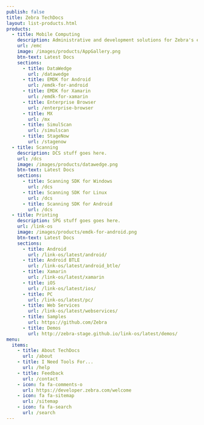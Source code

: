 ```yaml
---
publish: false
title: Zebra TechDocs
layout: list-products.html
products: 
  - title: Mobile Computing
    description: Administrative and development solutions for Zebra's enterprise mobile computers.
    url: /emc
    image: /images/products/AppGallery.png
    btn-text: Latest Docs
    sections:
      - title: DataWedge
        url: /datawedge
      - title: EMDK for Android
        url: /emdk-for-android
      - title: EMDK for Xamarin
        url: /emdk-for-xamarin
      - title: Enterprise Browser
        url: /enterprise-browser
      - title: MX
        url: /mx
      - title: SimulScan
        url: /simulscan
      - title: StageNow
        url: /stagenow
  - title: Scanning
    description: DCS stuff goes here.
    url: /dcs
    image: /images/products/datawedge.png
    btn-text: Latest Docs
    sections:
      - title: Scanning SDK for Windows
        url: /dcs
      - title: Scanning SDK for Linux
        url: /dcs
      - title: Scanning SDK for Android
        url: /dcs
  - title: Printing
    description: SPG stuff goes goes here. 
    url: /link-os
    image: /images/products/emdk-for-android.png
    btn-text: Latest Docs
    sections:
      - title: Android
        url: /link-os/latest/android/
      - title: Android BTLE
        url: /link-os/latest/android_btle/
      - title: Xamarin
        url: /link-os/latest/xamarin
      - title: iOS
        url: /link-os/latest/ios/
      - title: PC
        url: /link-os/latest/pc/
      - title: Web Services
        url: /link-os/latest/webservices/
      - title: Samples
        url: https://github.com/Zebra
      - title: Demos
        url: http://zebra-stage.github.io/link-os/latest/demos/
menu:
  items:
    - title: About TechDocs
      url: /about
    - title: I Need Tools For...
      url: /help
    - title: Feedback
      url: /contact
    - icon: fa fa-comments-o
      url: https://developer.zebra.com/welcome
    - icon: fa fa-sitemap
      url: /sitemap
    - icon: fa fa-search
      url: /search
---
```

